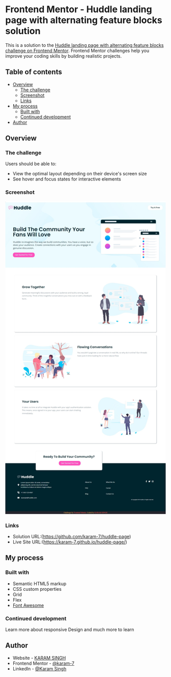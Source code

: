 # Frontend Mentor - Huddle landing page with alternating feature blocks solution

This is a solution to the [Huddle landing page with alternating feature blocks challenge on Frontend Mentor](https://www.frontendmentor.io/challenges/huddle-landing-page-with-alternating-feature-blocks-5ca5f5981e82137ec91a5100). Frontend Mentor challenges help you improve your coding skills by building realistic projects. 


## Table of contents

- [Overview](#overview)
  - [The challenge](#the-challenge)
  - [Screenshot](#screenshot)
  - [Links](#links)
- [My process](#my-process)
  - [Built with](#built-with)
  - [Continued development](#continued-development)
- [Author](#author)


## Overview

### The challenge

Users should be able to:

- View the optimal layout depending on their device's screen size
- See hover and focus states for interactive elements

### Screenshot

![](./images/Screenshot.jpeg)


### Links

- Solution URL:(https://github.com/karam-7/huddle-page)
- Live Site URL:(https://karam-7.github.io/huddle-page/)

## My process

### Built with

- Semantic HTML5 markup
- CSS custom properties
- Grid
- Flex 
- [Font Awesome](https://fontawesome.com)


### Continued development

Learn more about responsive Design and much more to learn


## Author

- Website - [KARAM SINGH](http://karam-portfolio.liveblog365.com)
- Frontend Mentor - [@karam-7](https://www.frontendmentor.io/profile/karam-7)
- LinkedIn - [@Karam Singh](https://www.linkedin.com/in/karam-singh-a77818b6/)


